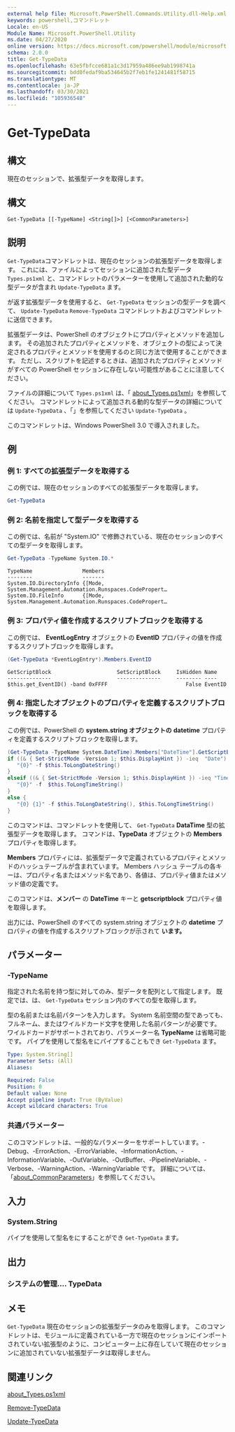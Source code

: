 ```yaml
---
external help file: Microsoft.PowerShell.Commands.Utility.dll-Help.xml
keywords: powershell,コマンドレット
Locale: en-US
Module Name: Microsoft.PowerShell.Utility
ms.date: 04/27/2020
online version: https://docs.microsoft.com/powershell/module/microsoft.powershell.utility/get-typedata?view=powershell-7&WT.mc_id=ps-gethelp
schema: 2.0.0
title: Get-TypeData
ms.openlocfilehash: 63e5fbfcce681a1c3d17959a486ee9ab1998741a
ms.sourcegitcommit: bdd0fedaf9ba534645b2f7eb1fe1241481f58715
ms.translationtype: MT
ms.contentlocale: ja-JP
ms.lasthandoff: 03/30/2021
ms.locfileid: "105936548"
---
```

# Get-TypeData

## 構文
現在のセッションで、拡張型データを取得します。

## 構文

```
Get-TypeData [[-TypeName] <String[]>] [<CommonParameters>]
```

## 説明

`Get-TypeData`コマンドレットは、現在のセッションの拡張型データを取得します。 これには、ファイルによってセッションに追加された型データ `Types.ps1xml` と、コマンドレットのパラメーターを使用して追加された動的な型データが含まれ `Update-TypeData` ます。

が返す拡張型データを使用すると、 `Get-TypeData` セッションの型データを調べて、 `Update-TypeData` `Remove-TypeData` コマンドレットおよびコマンドレットに送信できます。

拡張型データは、PowerShell のオブジェクトにプロパティとメソッドを追加します。 その追加されたプロパティとメソッドを、オブジェクトの型によって決定されるプロパティとメソッドを使用するのと同じ方法で使用することができます。 ただし、スクリプトを記述するときは、追加されたプロパティとメソッドがすべての PowerShell セッションに存在しない可能性があることに注意してください。

ファイルの詳細について `Types.ps1xml` は、「 [about_Types.ps1xml](../Microsoft.PowerShell.Core/About/about_Types.ps1xml.md)」を参照してください。 コマンドレットによって追加される動的な型データの詳細については `Update-TypeData` 、「」を参照してください `Update-TypeData` 。

このコマンドレットは、Windows PowerShell 3.0 で導入されました。

## 例

### 例 1: すべての拡張型データを取得する

この例では、現在のセッションのすべての拡張型データを取得します。

 ```powershell
Get-TypeData
```

### 例 2: 名前を指定して型データを取得する

この例では、名前が "System.IO" で修飾されている、現在のセッションのすべての型データを取得します。

```powershell
Get-TypeData -TypeName System.IO.*
```

```Output
TypeName                Members
--------                -------
System.IO.DirectoryInfo {[Mode, System.Management.Automation.Runspaces.CodePropert…
System.IO.FileInfo      {[Mode, System.Management.Automation.Runspaces.CodePropert…
```

### 例 3: プロパティ値を作成するスクリプトブロックを取得する

この例では、 **EventLogEntry** オブジェクトの **EventID** プロパティの値を作成するスクリプトブロックを取得します。

 ```powershell
(Get-TypeData *EventLogEntry*).Members.EventID
```

```Output
GetScriptBlock                     SetScriptBlock     IsHidden Name
--------------                     --------------     -------- ----
$this.get_EventID() -band 0xFFFF                         False EventID
```

### 例 4: 指定したオブジェクトのプロパティを定義するスクリプトブロックを取得する

この例では、PowerShell の **system.string オブジェクトの** **datetime** プロパティを定義するスクリプトブロックを取得します。

 ```powershell
(Get-TypeData -TypeName System.DateTime).Members["DateTime"].GetScriptBlock
if ((& { Set-StrictMode -Version 1; $this.DisplayHint }) -ieq  "Date") {
    "{0}" -f $this.ToLongDateString()
}
elseif ((& { Set-StrictMode -Version 1; $this.DisplayHint }) -ieq "Time") {
    "{0}" -f  $this.ToLongTimeString()
}
else {
    "{0} {1}" -f $this.ToLongDateString(), $this.ToLongTimeString()
}
```

このコマンドは、コマンドレットを使用して、 `Get-TypeData` **DataTime** 型の拡張型データを取得します。 コマンドは、**TypeData** オブジェクトの **Members** プロパティを取得します。

**Members** プロパティには、拡張型データで定義されているプロパティとメソッドのハッシュテーブルが含まれています。 Members ハッシュ テーブルの各キーは、プロパティ名またはメソッド名であり、各値は、プロパティ値またはメソッド値の定義です。

このコマンドは、**メンバー** の **DateTime** キーと **getscriptblock** プロパティ値を取得します。

出力には、PowerShell のすべての system.string オブジェクトの **datetime** プロパティの値を作成するスクリプトブロックが示されて **います。**

## パラメーター

### -TypeName

指定された名前を持つ型に対してのみ、型データを配列として指定します。 既定では、は、 `Get-TypeData` セッション内のすべての型を取得します。

型の名前または名前パターンを入力します。 System 名前空間の型であっても、フルネーム、またはワイルドカード文字を使用した名前パターンが必要です。 ワイルドカードがサポートされており、パラメーター名 **TypeName** は省略可能です。 パイプを使用して型名をにパイプすることもでき `Get-TypeData` ます。

```yaml
Type: System.String[]
Parameter Sets: (All)
Aliases:

Required: False
Position: 0
Default value: None
Accept pipeline input: True (ByValue)
Accept wildcard characters: True
```

### 共通パラメーター

このコマンドレットは、一般的なパラメーターをサポートしています。-Debug、-ErrorAction、-ErrorVariable、-InformationAction、-InformationVariable、-OutVariable、-OutBuffer、-PipelineVariable、-Verbose、-WarningAction、-WarningVariable です。 詳細については、「[about_CommonParameters](https://go.microsoft.com/fwlink/?LinkID=113216)」を参照してください。

## 入力

### System.String

パイプを使用して型名をにすることができ `Get-TypeData` ます。

## 出力

### システムの管理.... TypeData

## メモ

`Get-TypeData` 現在のセッションの拡張型データのみを取得します。 このコマンドレットは、モジュールに定義されている一方で現在のセッションにインポートされていない拡張型のように、コンピューター上に存在していて現在のセッションに追加されていない拡張型データは取得しません。

## 関連リンク

[about_Types.ps1xml](../Microsoft.PowerShell.Core/About/about_Types.ps1xml.md)

[Remove-TypeData](Remove-TypeData.md)

[Update-TypeData](Update-TypeData.md)
